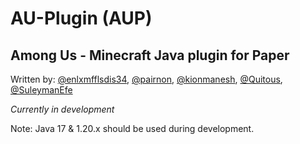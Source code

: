 # AU-Plugin (AUP)

## Among Us - Minecraft Java plugin for Paper

Written by: [@enlxmfflsdis34](https://github.com/enlxmfflsdis34), [@pairnon](https://github.com/pairnon), [@kionmanesh](https://github.com/kionmanesh), [@Quitous](https://github.com/Quitous), [@SuleymanEfe](https://github.com/SuleymanEfe)

*Currently in development*

Note: Java 17 & 1.20.x should be used during development.
